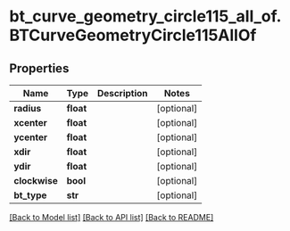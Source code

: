 # bt_curve_geometry_circle115_all_of.BTCurveGeometryCircle115AllOf

## Properties
Name | Type | Description | Notes
------------ | ------------- | ------------- | -------------
**radius** | **float** |  | [optional] 
**xcenter** | **float** |  | [optional] 
**ycenter** | **float** |  | [optional] 
**xdir** | **float** |  | [optional] 
**ydir** | **float** |  | [optional] 
**clockwise** | **bool** |  | [optional] 
**bt_type** | **str** |  | [optional] 

[[Back to Model list]](../README.md#documentation-for-models) [[Back to API list]](../README.md#documentation-for-api-endpoints) [[Back to README]](../README.md)


